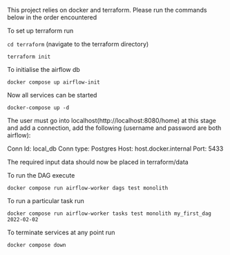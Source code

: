 This project relies on docker and terraform. 
Please run the commands below in the order encountered

To set up terraform run

`cd terraform` (navigate to the terraform directory)

`terraform init`

To initialise the airflow db

`docker compose up airflow-init`

Now all services can be started

`docker-compose up -d`

The user must go into localhost(http://localhost:8080/home) at this stage and add a connection,
add the following (username and password are both airflow):

Conn Id: local_db
Conn type: Postgres
Host: host.docker.internal
Port: 5433

The required input data should now be placed in terraform/data


To run the DAG execute

`docker compose run airflow-worker dags test monolith
`

To run a particular task run

`docker compose run airflow-worker tasks test monolith my_first_dag 2022-02-02
`

To terminate services at any point run

`docker compose down`


